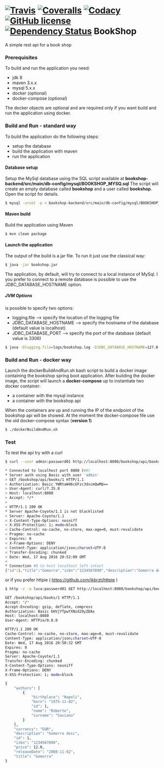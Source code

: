 [![Travis](https://img.shields.io/travis/lucamartellucci/bookshop-api.svg)](https://travis-ci.org/lucamartellucci/bookshop-api)
[![Coveralls](https://img.shields.io/coveralls/lucamartellucci/bookshop-backend.svg)](https://coveralls.io/repos/lucamartellucci/bookshop-backend/badge.svg?branch=master&service=github)
[![Codacy](https://img.shields.io/codacy/109ed4181f9a4fd59d67ae6dadd362ce.svg)](https://www.codacy.com/app/luca-martellucci/bookshop-backend/dashboard)
[![GitHub license](https://img.shields.io/github/license/lucamartellucci/bookshop-backend.svg)](https://github.com/lucamartellucci/bookshop-backend/blob/master/LICENSE.md)
[![Dependency Status](https://www.versioneye.com/user/projects/57bdf2e169d94900419c9d11/badge.svg?style=plastic)](https://www.versioneye.com/user/projects/57bdf2e169d94900419c9d11)
BookShop
=============

A simple rest api for a book shop
### Prerequisites
To build and run the application you need:
* jdk 8
* maven 3.x.x
* mysql 5.x.x
* docker (optional)
* docker-compose (optional)
 
The docker objects are optional and are required only if you want build and run the application using docker.

### Build and Run - standard way
To build the application do the following steps:
* setup the database
* build the application with maven
* run the application

#### Database setup
Setup the MySql database using the SQL script available at **bookshop-backend/src/main/db-config/mysql/BOOKSHOP_MYSQ.sql**
The script will create an empty database called **bookshop** and a user called **bookshop**. Open the script for details.

```sh
$ mysql -uroot -p < bookshop-backend/src/main/db-config/mysql/BOOKSHOP_MYSQ.sql
```
#### Maven build
Build the application using Maven
```sh
$ mvn clean package
```

#### Launch the application
The output of the build is a jar file. To run it just use the classical way:

```sh
$ java -jar bookshop.jar 
```
The application, by default, will try to connect to a local instance of MySql. I you prefer to connect to a remote database is possible to use the JDBC_DATABASE_HOSTNAME option.

##### JVM Options
is possible to specify two options:
* logging.file --> specify the location of the logging file
* JDBC_DATABASE_HOSTNAME --> specify the hostname of the database (default value is localhost)
* JDBC_DATABASE_PORT --> specify the port of the database (default value is 3306)

```sh
$ java -Dlogging.file=logs/bookshop.log -DJDBC_DATABASE_HOSTNAME=127.0.0.1 -DJDBC_DATABASE_PORT=3306 -jar bookshop.jar 
```

### Build and Run - docker way
Launch the dockerBuildAndRun.sh bash script to build a docker image containing the bookshop spring boot application.
After building the docker image, the script will launch a **docker-compose** up to instantiate two docker container:
* a container with the mysql instance
* a container with the bookshop api


When the containers are up and running the IP of the endpoint of the bookshop api will be showed.
At the moment the docker-compose file use the old docker-compose syntax (**version 1**) 

```sh
$ ./dockerBuildAndRun.sh
```
### Test
To test the api try with a curl
```sh
$ curl --user admin:password01 http://localhost:8080/bookshop/api/books/1

* Connected to localhost port 8080 (#0)
* Server auth using Basic with user 'admin'
> GET /bookshop/api/books/1 HTTP/1.1
> Authorization: Basic YWRtaW46cGFzc3dvcmQwMQ==
> User-Agent: curl/7.35.0
> Host: localhost:8080
> Accept: */*
> 
< HTTP/1.1 200 OK
* Server Apache-Coyote/1.1 is not blacklisted
< Server: Apache-Coyote/1.1
< X-Content-Type-Options: nosniff
< X-XSS-Protection: 1; mode=block
< Cache-Control: no-cache, no-store, max-age=0, must-revalidate
< Pragma: no-cache
< Expires: 0
< X-Frame-Options: DENY
< Content-Type: application/json;charset=UTF-8
< Transfer-Encoding: chunked
< Date: Wed, 17 Aug 2016 20:52:09 GMT
< 
* Connection #0 to host localhost left intact
{"id":1,"title":"Gomorra","isbn":"1234567890","description":"Gomorra desc","authors":[{"id":1,"name":"Roberto","surname":"Saviano","birthplace":"Napoli","born":"1975-11-02"}],"price":12.0,"releaseDate":"2008-11-02","currency":"EUR"}

```

or if you prefer httpie ( https://github.com/jkbrzt/httpie )
```sh
$ http -v -a luca:password01 GET http://localhost:8080/bookshop/api/books/1

GET /bookshop/api/books/1 HTTP/1.1
Accept: */*
Accept-Encoding: gzip, deflate, compress
Authorization: Basic bHVjYTpwYXNzd29yZDAx
Host: localhost:8080
User-Agent: HTTPie/0.8.0

HTTP/1.1 200 OK
Cache-Control: no-cache, no-store, max-age=0, must-revalidate
Content-Type: application/json;charset=UTF-8
Date: Wed, 17 Aug 2016 20:50:32 GMT
Expires: 0
Pragma: no-cache
Server: Apache-Coyote/1.1
Transfer-Encoding: chunked
X-Content-Type-Options: nosniff
X-Frame-Options: DENY
X-XSS-Protection: 1; mode=block

{
    "authors": [
        {
            "birthplace": "Napoli", 
            "born": "1975-11-02", 
            "id": 1, 
            "name": "Roberto", 
            "surname": "Saviano"
        }
    ], 
    "currency": "EUR", 
    "description": "Gomorra desc", 
    "id": 1, 
    "isbn": "1234567890", 
    "price": 12.0, 
    "releaseDate": "2008-11-02", 
    "title": "Gomorra"
}

```


